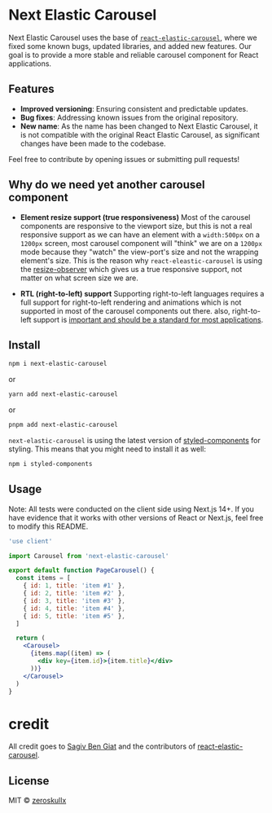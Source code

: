 # Next Elastic Carousel

Next Elastic Carousel uses the base of [`react-elastic-carousel`](https://sag1v.github.io/react-elastic-carousel/), where we fixed some known bugs, updated libraries, and added new features. Our goal is to provide a more stable and reliable carousel component for React applications.

## Features

- **Improved versioning**: Ensuring consistent and predictable updates.
- **Bug fixes**: Addressing known issues from the original repository.
- **New name**: As the name has been changed to Next Elastic Carousel, it is not compatible with the original React Elastic Carousel, as significant changes have been made to the codebase.

Feel free to contribute by opening issues or submitting pull requests!

## Why do we need yet another carousel component

- **Element resize support (true responsiveness)**
  Most of the carousel components are responsive to the viewport size, but this is not a real responsive support as we can have an element with a `width:500px` on a `1200px` screen, most carousel component will "think" we are on a `1200px` mode because they "watch" the view-port's size and not the wrapping element's size.
  This is the reason why `react-eleastic-carousel` is using the [resize-observer](https://developers.google.com/web/updates/2016/10/resizeobserver) which gives us a true responsive support, not matter on what screen size we are.

- **RTL (right-to-left) support**
  Supporting right-to-left languages requires a full support for right-to-left rendering and animations which is not supported in most of the carousel components out there. also, right-to-left support is [important and should be a standard for most applications](https://www.youtube.com/watch?v=A_3BfONFRUc).

## Install

```bash
npm i next-elastic-carousel
```

or

```bash
yarn add next-elastic-carousel
```

or

```bash
pnpm add next-elastic-carousel
```

`next-elastic-carousel` is using the latest version of [styled-components](https://github.com/styled-components/styled-components) for styling. This means that you might need to install it as well:

```bash
npm i styled-components
```

## Usage

Note: All tests were conducted on the client side using Next.js 14+. If you have evidence that it works with other versions of React or Next.js, feel free to modify this README.

```jsx
'use client'

import Carousel from 'next-elastic-carousel'

export default function PageCarousel() {
  const items = [
    { id: 1, title: 'item #1' },
    { id: 2, title: 'item #2' },
    { id: 3, title: 'item #3' },
    { id: 4, title: 'item #4' },
    { id: 5, title: 'item #5' },
  ]

  return (
    <Carousel>
      {items.map((item) => (
        <div key={item.id}>{item.title}</div>
      ))}
    </Carousel>
  )
}
```

# credit

All credit goes to [Sagiv Ben Giat](https://github.com/sag1v) and the contributors of [react-elastic-carousel](https://github.com/sag1v/react-elastic-carousel).

## License

MIT © [zeroskullx](https://github.com/zeroskullx)
